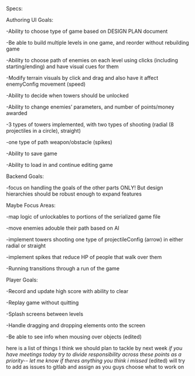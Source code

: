 Specs:

Authoring UI Goals:

-Ability to choose type of game based on DESIGN PLAN document

-Be able to build multiple levels in one game, and reorder without rebuilding game

-Ability to choose path of enemies on each level using clicks (including starting/ending) and have visual cues for them

-Modify terrain visuals by click and drag and also have it affect enemyConfig movement (speed)

-Ability to decide when towers should be unlocked

-Ability to change enemies’ parameters, and number of points/money awarded

-3 types of towers implemented, with two types of shooting (radial (8 projectiles in a circle), straight)

-one type of path weapon/obstacle (spikes)

-Ability to save game

-Ability to load in and continue editing game

Backend Goals:

-focus on handling the goals of the other parts ONLY! But design hierarchies should be robust enough to expand features

Maybe Focus Areas:

-map logic of unlockables to portions of the serialized game file

-move enemies adouble their path based on AI

-implement towers shooting one type of projectileConfig (arrow) in either radial or straight

-implement spikes that reduce HP of people that walk over them

-Running transitions through a run of the game

Player Goals:

-Record and update high score with ability to clear

-Replay game without quitting

-Splash screens between levels

-Handle dragging and dropping elements onto the screen


-Be able to see info when mousing over objects (edited) 


here is a list of things I think we should plan to tackle by next week
*if you have meetings today try to divide responsibility across these points as a priority-- let me know if theres anything you think i missed* (edited) 
will try to add as issues to gitlab and assign as you guys choose what to work on